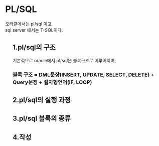 <h1>PL/SQL</h1>
  오라클에서는 pl/sql 이고,<br>
  sql server 에서는 T-SQL이다.
  
<ol> 
<h2>1.pl/sql의 구조</h2>
  기본적으로 oracle에서 pl/sql은 블록구조로 이루어지며, <br>
   <h3>블록 구조  = DML문장(INSERT, UPDATE, SELECT, DELETE) + Query문장 + 절차형언어(IF, LOOP)</h3>
  
  
<h2>2.pl/sql의 실행 과정</h2>

<h2>3.pl/sql 블록의 종류</h2>

<h2>4.작성</h2>
